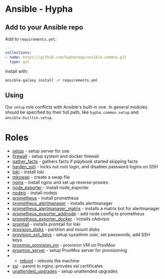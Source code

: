 # Ansible - Hypha


## Add to your Ansible repo

Add to `requirements.yml`:
```yaml
---
collections:
- name: https://github.com/hyphacoop/ansible-common.git
  type: git
```

Install with:

```
ansible-galaxy install -r requirements.yml
```

## Using

Our `setup` role conflicts with Ansible's built-in one. In general modules should be specified by their full path, like `hypha.common.setup` and `ansible.builtin.setup`.

# Roles 

- [setup](roles/setup/README.md) - setup server for use
- [firewall](roles/firewall/README.md) - setup system and docker firewall
- [gather_facts](roles/gather_facts/README.md) - gathers facts if playbook started skipping facts
- [harden_ssh](roles/harden_ssh/README.md) - locks out root login, and disables password logins on SSH
- [loki](roles/loki/README.md) - install loki
- [mkswap](roles/mkswap/README.md) - create a swap file
- [nginx](roles/nginx/README.md) - install nginx and set up reverse-proxies
- [node_exporter](roles/node_exporter/README.md) - install node_exporter
- [nodejs](roles/nodejs/README.md) - install nodejs
- [prometheus](roles/prometheus/README.md) - install prometheus
- [prometheus_alertmanager](roles/prometheus_alertmanager/README.md) - installs alertmanager
- [prometheus_alertmanager_matrix](roles/prometheus_alertmanager_matrix/README.md) - installs a matrix bot for alertmanager
- [prometheus_exporter_addnode](roles/prometheus_exporter_addnode/README.md) - add node config to prometheus
- [prometheus_exporter_docker](roles/prometheus_exporter_docker/README.md) - installs cAdvisor
- [promtail](roles/promtail/README.md) - installs promtail for loki
- [provision_disks](roles/provision_disks/README.md) - partition and mount disks
- [provision_ssh_keys](roles/provision_ssh_keys/README.md) - setup sysadmin user, set passwords, add SSH keys
- [proxmox_provision_vm](roles/proxmox_provision_vm/README.md) - provision VM on ProxMox
- [proxmox_server](roles/proxmox_server/README.md) - setup ProxMox server for provisioning
- - [reboot](roles/reboot/README.md) - reboots the machine
- [ssl](roles/ssl/README.md) - parent to nginx, provdes ssl certificates
- [unattended_upgrades](roles/unattended_upgrades/README.md) - setup unattended upgrades
